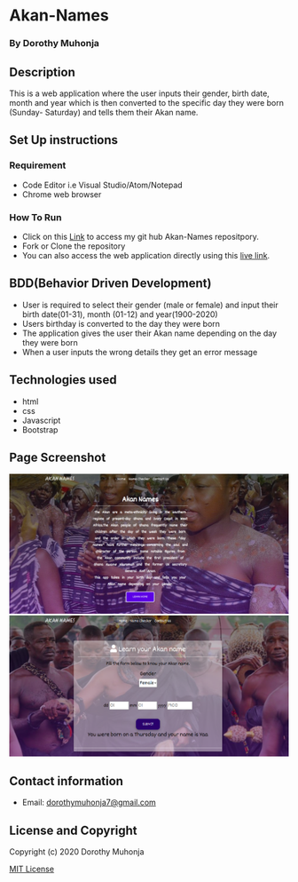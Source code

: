 # Akan-Names
### By Dorothy Muhonja

## Description
 This is a web application where the user inputs their gender, birth date, month and year which is then converted to the specific day they were born (Sunday- Saturday) and tells them their Akan name.
 ## Set Up instructions 
### Requirement
* Code Editor i.e Visual Studio/Atom/Notepad
* Chrome web browser

### How To Run
* Click on this [Link](https://github.com/dorothymuhonja/Akan-Names.git) to access my git hub Akan-Names repositpory.
* Fork or Clone the repository
* You can also access the web application directly using this [live link]().

## BDD(Behavior Driven Development)
* User is required to  select their gender (male or female) and input their birth date(01-31), month (01-12) and year(1900-2020) 
* Users birthday is converted to the day they were born
* The application gives the user their Akan name depending on the day they were born
* When a user inputs the wrong details they get an error message

## Technologies used
* html
* css
* Javascript
* Bootstrap
 
 ## Page Screenshot
 ![Landing Page](images/landing.png)
![Name Checker](images/names.png)

## Contact information
* Email: dorothymuhonja7@gmail.com

## License and Copyright
Copyright (c) 2020 Dorothy Muhonja

[MIT License](LICENSE)
